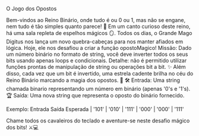 O Jogo dos Opostos


Bem-vindos ao Reino Binário, onde tudo é ou 0 ou 1, mas não se engane, nem tudo é tão simples quanto parece! 🏰
Em um canto curioso deste reino, há uma sala repleta de espelhos mágicos 🪞. Todos os dias, o Grande Mago Digitus nos lança um novo quebra-cabeças para nos manter afiados em lógica. Hoje, ele nos desafiou a criar a função opostoMagico!
Missão: Dado um número binário no formato de string, você deve inverter todos os seus bits usando apenas loops e condicionais. Detalhe: não é permitido utilizar funções prontas de manipulação de string ou operações bit a bit.
✨ Além disso, cada vez que um bit é invertido, uma estrela cadente brilha no céu do Reino Binário marcando a magia dos opostos. 🌠
🛠 Entrada: Uma string chamada binario representando um número em binário (apenas '0's e '1's).
🏆 Saída: Uma nova string que representa o oposto do binário fornecido.

Exemplo:
Entrada Saída Esperada
| '101'  | '010'
| '111'   | '000'
| '000' | '111'


Chame todos os cavaleiros do teclado e aventure-se neste desafio mágico dos bits! ⚔️💻
